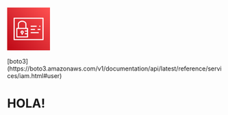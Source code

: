 <p align="left">
  <img src="IAM.png" width="100" height="100">
</p>
[boto3](https://boto3.amazonaws.com/v1/documentation/api/latest/reference/services/iam.html#user)

# HOLA!

